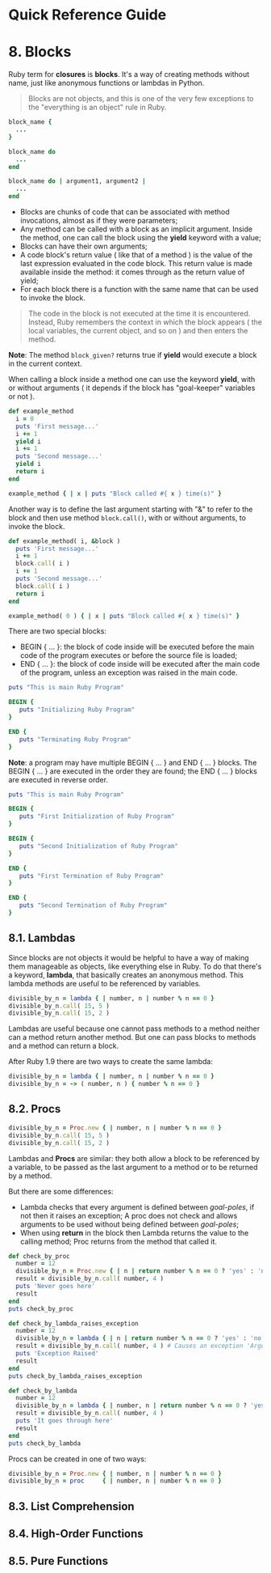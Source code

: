 Quick Reference Guide
=====================

# 8. Blocks

Ruby term for **closures** is **blocks**. It's a way of creating methods without name, just like anonymous functions or lambdas in Python.

> Blocks are not objects, and this is one of the very few exceptions to the "everything is an object" rule in Ruby.

```ruby
block_name {
  ...
}

block_name do
  ...
end

block_name do | argument1, argument2 |
  ...
end
```

- Blocks are chunks of code that can be associated with method invocations, almost as if they were parameters;
- Any method can be called with a block as an implicit argument. Inside the method, one can call the block using the **yield** keyword with a value;
- Blocks can have their own arguments;
- A code block's return value ( like that of a method ) is the value of the last expression evaluated in the code block. This return value is made available inside the method: it comes through as the return value of yield;
- For each block there is a function with the same name that can be used to invoke the block.

> The code in the block is not executed at the time it is encountered. Instead, Ruby remembers the context in which the block appears ( the local variables, the current object, and so on ) and then enters the method.

**Note**: The method ```block_given?``` returns true if **yield** would execute a block in the current context.

When calling a block inside a method one can use the keyword **yield**, with or without arguments ( it depends if the block has "goal-keeper" variables or not ).

```ruby
def example_method
  i = 0
  puts 'First message...'
  i += 1
  yield i
  i += 1
  puts 'Second message...'
  yield i
  return i
end

example_method { | x | puts "Block called #{ x } time(s)" }
```

Another way is to define the last argument starting with "&" to refer to the block and then use method ```block.call()```, with or without arguments, to invoke the block.

```ruby
def example_method( i, &block )
  puts 'First message...'
  i += 1
  block.call( i )
  i += 1
  puts 'Second message...'
  block.call( i )
  return i
end

example_method( 0 ) { | x | puts "Block called #{ x } time(s)" }
```

There are two special blocks:
- BEGIN { ... }: the block of code inside will be executed before the main code of the program executes or before the source file is loaded;
- END { ... }: the block of code inside will be executed after the main code of the program, unless an exception was raised in the main code.

```ruby
puts "This is main Ruby Program"

BEGIN {
   puts "Initializing Ruby Program"
}

END {
   puts "Terminating Ruby Program"
}
```

**Note**: a program may have multiple BEGIN { ... } and END { ... } blocks. The BEGIN { ... } are executed in the order they are found; the END { ... } blocks are executed in reverse order.

```ruby
puts "This is main Ruby Program"

BEGIN {
   puts "First Initialization of Ruby Program"
}

BEGIN {
   puts "Second Initialization of Ruby Program"
}

END {
   puts "First Termination of Ruby Program"
}

END {
   puts "Second Termination of Ruby Program"
}
```

## 8.1. Lambdas

Since blocks are not objects it would be helpful to have a way of making them manageable as objects, like everything else in Ruby. To do that there's a keyword, **lambda**, that basically creates an anonymous method. This lambda methods are useful to be referenced by variables.

```ruby
divisible_by_n = lambda { | number, n | number % n == 0 }
divisible_by_n.call( 15, 5 )
divisible_by_n.call( 15, 2 )
```

Lambdas are useful because one cannot pass methods to a method neither can a method return another method. But one can pass blocks to methods and a method can return a block.

After Ruby 1.9 there are two ways to create the same lambda:

```ruby
divisible_by_n = lambda { | number, n | number % n == 0 }
divisible_by_n = -> ( number, n ) { number % n == 0 }
```

## 8.2. Procs

```ruby
divisible_by_n = Proc.new { | number, n | number % n == 0 }
divisible_by_n.call( 15, 5 )
divisible_by_n.call( 15, 2 )
```

Lambdas and **Procs** are similar: they both allow a block to be referenced by a variable, to be passed as the last argument to a method or to be returned by a method.

But there are some differences:
- Lambda checks that every argument is defined between _goal-poles_, if not then it raises an exception; A proc does not check and allows arguments to be used without being defined between _goal-poles_;
- When using **return** in the block then Lambda returns the value to the calling method; Proc returns from the method that called it.

```ruby
def check_by_proc
  number = 12
  divisible_by_n = Proc.new { | n | return number % n == 0 ? 'yes' : 'no' }
  result = divisible_by_n.call( number, 4 )
  puts 'Never goes here'
  result
end
puts check_by_proc

def check_by_lambda_raises_exception
  number = 12
  divisible_by_n = lambda { | n | return number % n == 0 ? 'yes' : 'no' }
  result = divisible_by_n.call( number, 4 ) # Causes an exception 'ArgumentError: wrong number of arguments (2 for 1)'
  puts 'Exception Raised'
  result
end
puts check_by_lambda_raises_exception

def check_by_lambda
  number = 12
  divisible_by_n = lambda { | number, n | return number % n == 0 ? 'yes' : 'no' }
  result = divisible_by_n.call( number, 4 )
  puts 'It goes through here'
  result
end
puts check_by_lambda
```

Procs can be created in one of two ways:

```ruby
divisible_by_n = Proc.new { | number, n | number % n == 0 }
divisible_by_n = proc     { | number, n | number % n == 0 }
```

## 8.3. List Comprehension

## 8.4. High-Order Functions

## 8.5. Pure Functions
